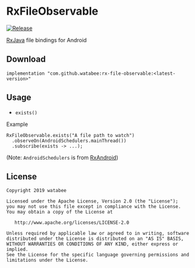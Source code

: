 # RxFileObservable
[![Release](https://img.shields.io/badge/jcenter-0.1.0-blue.svg)](https://bintray.com/watabee/maven/rx-file-observable)

[RxJava](https://github.com/ReactiveX/RxJava) file bindings for Android

## Download

```
implementation "com.github.watabee:rx-file-observable:<latest-version>"
```

## Usage

- `exists()`

Example

```
RxFileObservable.exists("A file path to watch")
  .observeOn(AndroidSchedulers.mainThread())
  .subscribe(exists -> ...);
```

(Note: `AndroidSchedulers` is from [RxAndroid](https://github.com/ReactiveX/RxAndroid))

## License

```
Copyright 2019 watabee

Licensed under the Apache License, Version 2.0 (the "License");
you may not use this file except in compliance with the License.
You may obtain a copy of the License at

   http://www.apache.org/licenses/LICENSE-2.0

Unless required by applicable law or agreed to in writing, software
distributed under the License is distributed on an "AS IS" BASIS,
WITHOUT WARRANTIES OR CONDITIONS OF ANY KIND, either express or implied.
See the License for the specific language governing permissions and
limitations under the License.
```
